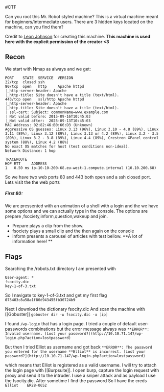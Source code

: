 #CTF 

Can you root this Mr. Robot styled machine? This is a virtual machine meant for beginners/intermediate users. There are 3 hidden keys located on the machine, can you find them?

Credit to [Leon Johnson](https://twitter.com/@sho_luv) for creating this machine. **This machine is used here with the explicit permission of the creator <3**

## Recon

We start with Nmap as always and we get:

```
PORT    STATE  SERVICE  VERSION
22/tcp  closed ssh
80/tcp  open   http     Apache httpd
|_http-server-header: Apache
|_http-title: Site doesn't have a title (text/html).
443/tcp open   ssl/http Apache httpd
|_http-server-header: Apache
|_http-title: Site doesn't have a title (text/html).
| ssl-cert: Subject: commonName=www.example.com
| Not valid before: 2015-09-16T10:45:03
|_Not valid after:  2025-09-13T10:45:03
MAC Address: 02:82:46:B0:66:D3 (Unknown)
Aggressive OS guesses: Linux 3.13 (96%), Linux 3.10 - 4.8 (89%), Linux 3.11 (89%), Linux 3.12 (89%), Linux 3.13 or 4.2 (89%), Linux 3.2 - 3.5 (89%), Linux 3.2 - 3.8 (89%), Linux 4.4 (89%), Crestron XPanel control system (88%), Linux 4.2 (88%)
No exact OS matches for host (test conditions non-ideal).
Network Distance: 1 hop

TRACEROUTE
HOP RTT     ADDRESS
1   0.50 ms ip-10-10-200-68.eu-west-1.compute.internal (10.10.200.68)
```

So we have two web ports 80 and 443 both open and a ssh closed port.
Lets visit the the web ports
##### First 80:

We are pressented with an animation of a shell with a login and the we have some options and we can actually type in the console.
The options are prepare ,fsociety,inform,question,wakeup and join.

- Prepare plays a clip from the show.
- fsociety plays a small clip and the then again on the console
- inform presents a carousel of articles with test bellow. **A lot of information here! **


## Flags

Searching the /robots.txt directory I am presented with
```
User-agent: *
fsocity.dic
key-1-of-3.txt
```

So I navigate to key-1-of-3.txt and get my first flag
`073403c8a58a1f80d943455fb30724b9`


Next I download the dictionary fsocity.dic 
And scan the machine with [[Gobuster]] 
`gobuster dir -w fsocity.dic -u [ip]`

I found `/wp-login` that has a login page.
I tried a couple of  default user-passwords combinations but the error message always was
`**ERROR**: Invalid username. [Lost your password?](http://10.10.71.147/wp-login.php?action=lostpassword)`

But then I tried Elliot as username and got back
`**ERROR**: The password you entered for the username **Elliot** is incorrect. [Lost your password?](http://10.10.71.147/wp-login.php?action=lostpassword)`

which means that Elliot is registered as a valid username.
I will try to attach the login page with [[Burpsuite]].
I open burp, capture the login request with proxy and send it to the intruder.
I use a sniper attack and as payload I use the fsocity.dic.
After sometime I find the password
So I have the creds `Elliot    ER28-0652`
